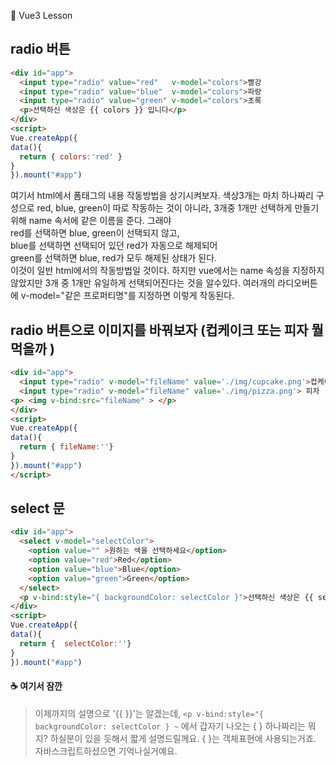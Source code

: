 :cactus: Vue3 Lesson 

## radio 버튼

```html
<div id="app">
  <input type="radio" value="red"   v-model="colors">빨강
  <input type="radio" value="blue"  v-model="colors">파랑
  <input type="radio" value="green" v-model="colors">초록
  <p>선택하신 색상은 {{ colors }} 입니다</p>
</div>
<script>
Vue.createApp({
data(){
  return { colors:'red' }
}
}).mount("#app")
```   
여기서 html에서 폼태그의 내용 작동방법을 상기시켜보자. 색상3개는 마치 하나짜리 구성으로 red, blue, green이 따로 작동하는 것이 아니라, 3개중 1개만 선택하게 만들기위해 name 속서에 같은 이름을 준다. 그래야    
red를 선택하면 blue, green이 선택되지 않고,   
blue를 선택하면 선택되어 있던 red가 자동으로 해제되어  
green를 선택하면 blue, red가 모두 해제된 상태가 된다.   
이것이 일반 html에서의 작동방법일 것이다. 하지만 vue에서는 name 속성을 지정하지 않았지만 3개 중 1개만 유일하게 선택되어진다는 것을 알수있다. 여러개의 라디오버튼에 v-model="같은 프로퍼티명"를 지정하면 이렇게 작동된다.  

## radio 버튼으로 이미지를 바꿔보자 (컵케이크 또는 피자 뭘 먹을까 )
```html
<div id="app">
  <input type="radio" v-model="fileName" value='./img/cupcake.png'>컵케이크
  <input type="radio" v-model="fileName" value='./img/pizza.png'> 피자 
<p> <img v-bind:src="fileName" > </p>
</div>
<script>
Vue.createApp({
data(){
  return { fileName:''}
}
}).mount("#app")
</script>
```

## select 문
```html
<div id="app">
  <select v-model="selectColor">
    <option value="" >원하는 색을 선택하세요</option>
    <option value="red">Red</option>
    <option value="blue">Blue</option>
    <option value="green">Green</option>
  </select>
  <p v-bind:style="{ backgroundColor: selectColor }">선택하신 색상은 {{ selectColor}}입니다</p>
</div>
<script>
Vue.createApp({
data(){
  return {  selectColor:''}
}
}).mount("#app")
```

#### :coffee: 여기서 잠깐
> 이제까지의 설명으로 '{{ }}'는 알겠는데, ``` <p v-bind:style="{ backgroundColor: selectColor } ~ ``` 에서 갑자기 나오는 { } 하나짜리는 뭐지? 하실분이 있을 듯해서 짧게 설명드릴께요. { }는 객체표현에 사용되는거죠. 자바스크립트하셨으면 기억나실거예요.


